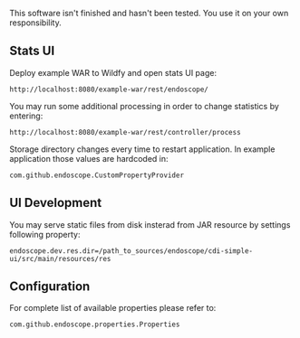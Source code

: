 This software isn't finished and hasn't been tested.
You use it on your own responsibility.  

Stats UI
--------
Deploy example WAR to Wildfy and open stats UI page:

    http://localhost:8080/example-war/rest/endoscope/

You may run some additional processing in order to change statistics by entering:
             
    http://localhost:8080/example-war/rest/controller/process

Storage directory changes every time to restart application. 
In example application those values are hardcoded in:
    
    com.github.endoscope.CustomPropertyProvider

UI Development
--------------
You may serve static files from disk insterad from JAR resource by settings following property:
 
    endoscope.dev.res.dir=/path_to_sources/endoscope/cdi-simple-ui/src/main/resources/res
    
Configuration
-------------
For complete list of available properties please refer to:

    com.github.endoscope.properties.Properties
     